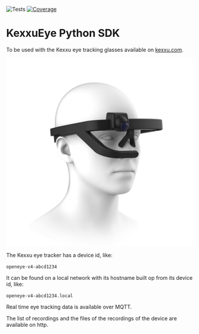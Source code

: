 ![Tests](https://github.com/kexxu-robotics/KexxuEye-Python-SDK/actions/workflows/ci.yml/badge.svg)
[![Coverage](https://codecov.io/gh/kexxu-robotics/KexxuEye-Python-SDK/branch/main/graph/badge.svg)](https://codecov.io/gh/kexxu-robotics/KexxuEye-Python-SDK)


KexxuEye Python SDK
===

To be used with the Kexxu eye tracking glasses available on [kexxu.com](https://kexxu.com).

![Kexxu Eye Tracking Glasses](images/eyetracker.webp)

The Kexxu eye tracker has a device id, like:

```
openeye-v4-abcd1234
```

It can be found on a local network with its hostname built op from its device id, like:

```
openeye-v4-abcd1234.local
```

Real time eye tracking data is available over MQTT.

The list of recordings and the files of the recordings of the device are available on http.


